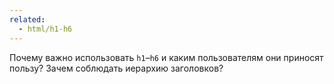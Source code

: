```yaml
---
related:
  - html/h1-h6
---
```


Почему важно использовать `h1`–`h6` и каким пользователям они приносят пользу? Зачем соблюдать иерархию заголовков?
